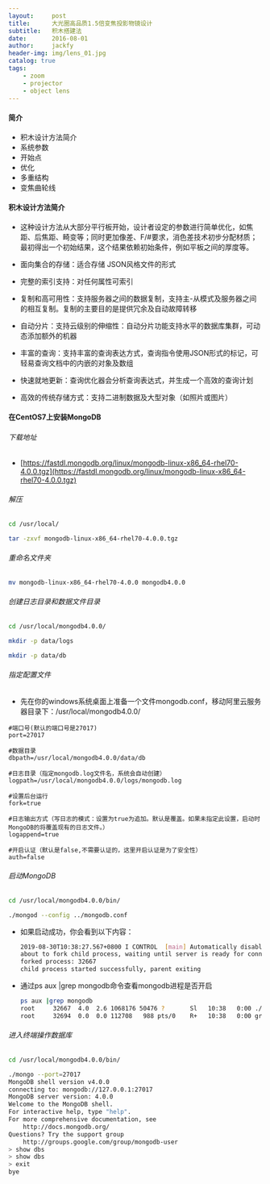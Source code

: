 ```yaml
---
layout:     post
title:      大光圈高品质1.5倍变焦投影物镜设计
subtitle:   积木搭建法
date:       2016-08-01
author:     jackfy
header-img: img/lens_01.jpg
catalog: true
tags:
    - zoom
    - projector
    - object lens
---
```


#### 简介
- 积木设计方法简介
- 系统参数
- 开始点
- 优化
- 多重结构
- 变焦曲轮线
#### 积木设计方法简介
- 这种设计方法从大部分平行板开始，设计者设定的参数进行简单优化，如焦距、后焦距、畸变等；同时更加像差、F/#要求，消色差技术初步分配材质；最初得出一个初始结果，这个结果依赖初始条件，例如平板之间的厚度等。
 
- 面向集合的存储：适合存储 JSON风格文件的形式
- 完整的索引支持：对任何属性可索引
- 复制和高可用性：支持服务器之间的数据复制，支持主-从模式及服务器之间的相互复制。复制的主要目的是提供冗余及自动故障转移
- 自动分片：支持云级别的伸缩性：自动分片功能支持水平的数据库集群，可动态添加额外的机器
- 丰富的查询：支持丰富的查询表达方式，查询指令使用JSON形式的标记，可轻易查询文档中的内嵌的对象及数组
- 快速就地更新：查询优化器会分析查询表达式，并生成一个高效的查询计划
- 高效的传统存储方式：支持二进制数据及大型对象（如照片或图片）

#### 在CentOS7上安装MongoDB
###### 下载地址
- [https://fastdl.mongodb.org/linux/mongodb-linux-x86_64-rhel70-4.0.0.tgz](https://fastdl.mongodb.org/linux/mongodb-linux-x86_64-rhel70-4.0.0.tgz)
###### 解压
```bash
cd /usr/local/

tar -zxvf mongodb-linux-x86_64-rhel70-4.0.0.tgz 
```
###### 重命名文件夹
```bash
mv mongodb-linux-x86_64-rhel70-4.0.0 mongodb4.0.0
```
###### 创建日志目录和数据文件目录
```bash
cd /usr/local/mongodb4.0.0/

mkdir -p data/logs

mkdir -p data/db
```
###### 指定配置文件
- 先在你的windows系统桌面上准备一个文件mongodb.conf，移动阿里云服务器目录下：/usr/local/mongodb4.0.0/
```
#端口号(默认的端口号是27017)
port=27017

#数据目录
dbpath=/usr/local/mongodb4.0.0/data/db

#日志目录（指定mongodb.log文件名，系统会自动创建）
logpath=/usr/local/mongodb4.0.0/logs/mongodb.log

#设置后台运行
fork=true 

#日志输出方式（写日志的模式：设置为true为追加。默认是覆盖。如果未指定此设置，启动时MongoDB的将覆盖现有的日志文件。）
logappend=true 

#开启认证（默认是false,不需要认证的，这里开启认证是为了安全性）
auth=false
```
###### 启动MongoDB
```bash
cd /usr/local/mongodb4.0.0/bin/

./mongod --config ../mongodb.conf
```
- 如果启动成功，你会看到以下内容：
    ```bash
    2019-08-30T10:38:27.567+0800 I CONTROL  [main] Automatically disabling TLS 1.0, to force-enable TLS 1.0 specify --sslDisabledProtocols 'none'
    about to fork child process, waiting until server is ready for connections.
    forked process: 32667
    child process started successfully, parent exiting
    ```
- 通过ps aux |grep mongodb命令查看mongodb进程是否开启
    ```bash
    ps aux |grep mongodb
    root     32667  4.0  2.6 1068176 50476 ?       Sl   10:38   0:00 ./mongod --config ../mongodb.conf
    root     32694  0.0  0.0 112708   988 pts/0    R+   10:38   0:00 grep --color=auto mongodb
    ```
###### 进入终端操作数据库
```bash
cd /usr/local/mongodb4.0.0/bin/

./mongo --port=27017
MongoDB shell version v4.0.0
connecting to: mongodb://127.0.0.1:27017
MongoDB server version: 4.0.0
Welcome to the MongoDB shell.
For interactive help, type "help".
For more comprehensive documentation, see
	http://docs.mongodb.org/
Questions? Try the support group
	http://groups.google.com/group/mongodb-user
> show dbs
> show dbs
> exit
bye
```
